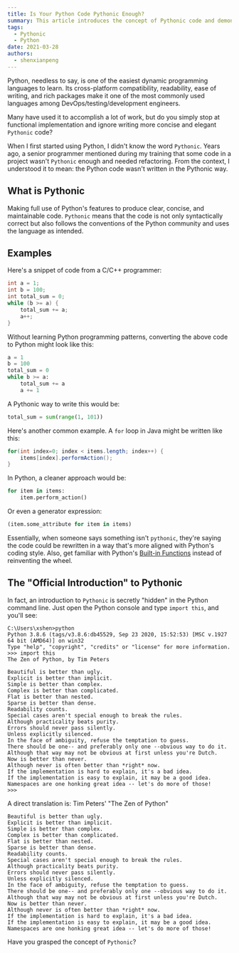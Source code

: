 ```yaml
---
title: Is Your Python Code Pythonic Enough?
summary: This article introduces the concept of Pythonic code and demonstrates through examples how to write more concise and elegant Python code, helping developers improve code quality and readability.
tags:
  - Pythonic
  - Python
date: 2021-03-28
authors:
  - shenxianpeng
---
```


Python, needless to say, is one of the easiest dynamic programming languages to learn.  Its cross-platform compatibility, readability, ease of writing, and rich packages make it one of the most commonly used languages among DevOps/testing/development engineers.

Many have used it to accomplish a lot of work, but do you simply stop at functional implementation and ignore writing more concise and elegant `Pythonic` code?

When I first started using Python, I didn't know the word `Pythonic`.  Years ago, a senior programmer mentioned during my training that some code in a project wasn't `Pythonic` enough and needed refactoring.  From the context, I understood it to mean: the Python code wasn't written in the Pythonic way.


## What is Pythonic

Making full use of Python's features to produce clear, concise, and maintainable code. `Pythonic` means that the code is not only syntactically correct but also follows the conventions of the Python community and uses the language as intended.

## Examples

Here's a snippet of code from a C/C++ programmer:

```c
int a = 1;
int b = 100;
int total_sum = 0;
while (b >= a) {
    total_sum += a;
    a++;
}
```

Without learning Python programming patterns, converting the above code to Python might look like this:

```python
a = 1
b = 100
total_sum = 0
while b >= a:
    total_sum += a
    a += 1
```

A Pythonic way to write this would be:

```python
total_sum = sum(range(1, 101))
```

Here's another common example.  A `for` loop in Java might be written like this:

```java
for(int index=0; index < items.length; index++) {
    items[index].performAction();
}
```

In Python, a cleaner approach would be:

```python
for item in items:
    item.perform_action()
```

Or even a generator expression:

```python
(item.some_attribute for item in items)
```

Essentially, when someone says something isn't `pythonic`, they're saying the code could be rewritten in a way that's more aligned with Python's coding style.
Also, get familiar with Python's [Built-in Functions](https://docs.python.org/3/library/functions.html) instead of reinventing the wheel.


## The "Official Introduction" to Pythonic

In fact, an introduction to `Pythonic` is secretly "hidden" in the Python command line.  Just open the Python console and type `import this`, and you'll see:

```text
C:\Users\xshen>python
Python 3.8.6 (tags/v3.8.6:db45529, Sep 23 2020, 15:52:53) [MSC v.1927 64 bit (AMD64)] on win32
Type "help", "copyright", "credits" or "license" for more information.
>>> import this
The Zen of Python, by Tim Peters

Beautiful is better than ugly.
Explicit is better than implicit.
Simple is better than complex.
Complex is better than complicated.
Flat is better than nested.
Sparse is better than dense.
Readability counts.
Special cases aren't special enough to break the rules.
Although practicality beats purity.
Errors should never pass silently.
Unless explicitly silenced.
In the face of ambiguity, refuse the temptation to guess.
There should be one-- and preferably only one --obvious way to do it.
Although that way may not be obvious at first unless you're Dutch.
Now is better than never.
Although never is often better than *right* now.
If the implementation is hard to explain, it's a bad idea.
If the implementation is easy to explain, it may be a good idea.
Namespaces are one honking great idea -- let's do more of those!
>>>
```

A direct translation is: Tim Peters' "The Zen of Python"

```text
Beautiful is better than ugly.
Explicit is better than implicit.
Simple is better than complex.
Complex is better than complicated.
Flat is better than nested.
Sparse is better than dense.
Readability counts.
Special cases aren't special enough to break the rules.
Although practicality beats purity.
Errors should never pass silently.
Unless explicitly silenced.
In the face of ambiguity, refuse the temptation to guess.
There should be one-- and preferably only one --obvious way to do it.
Although that way may not be obvious at first unless you're Dutch.
Now is better than never.
Although never is often better than *right* now.
If the implementation is hard to explain, it's a bad idea.
If the implementation is easy to explain, it may be a good idea.
Namespaces are one honking great idea -- let's do more of those!
```

Have you grasped the concept of `Pythonic`?